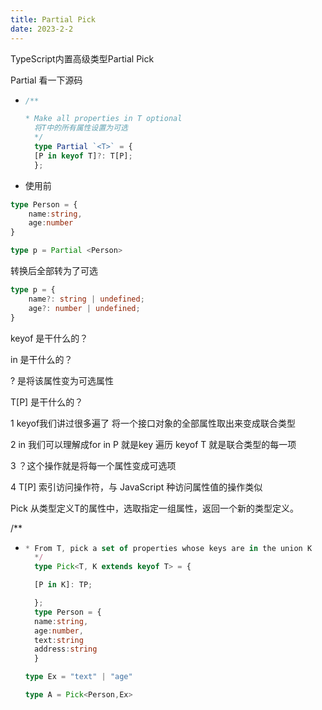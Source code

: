 ```yaml
---
title: Partial Pick
date: 2023-2-2
---
```

TypeScript内置高级类型Partial Pick

Partial
看一下源码

* ```typescript
  /**
  
  * Make all properties in T optional
    将T中的所有属性设置为可选
    */
    type Partial `<T>` = {
    [P in keyof T]?: T[P];
    };
  ```
  
  
* 使用前

```typescript
type Person = {
    name:string,
    age:number
}

type p = Partial <Person>
```

转换后全部转为了可选

```typescript
type p = {
    name?: string | undefined;
    age?: number | undefined;
}
```

keyof 是干什么的？

in 是干什么的？

? 是将该属性变为可选属性

T[P] 是干什么的？

1 keyof我们讲过很多遍了 将一个接口对象的全部属性取出来变成联合类型

2 in 我们可以理解成for in P 就是key 遍历  keyof T  就是联合类型的每一项

3 ？这个操作就是将每一个属性变成可选项

4 T[P] 索引访问操作符，与 JavaScript 种访问属性值的操作类似

Pick
从类型定义T的属性中，选取指定一组属性，返回一个新的类型定义。

/**

* ```typescript
  * From T, pick a set of properties whose keys are in the union K
    */
    type Pick<T, K extends keyof T> = {
  
    [P in K]: TP;
  
    };
    type Person = {
    name:string,
    age:number,
    text:string
    address:string
    }
  
  type Ex = "text" | "age"
  
  type A = Pick<Person,Ex>
  ```
  
  
